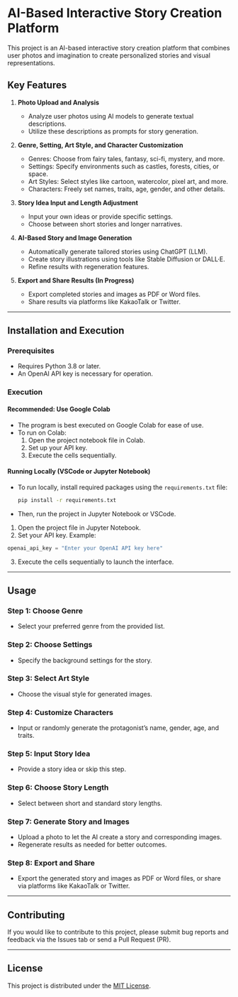 # AI-Based Interactive Story Creation Platform

This project is an AI-based interactive story creation platform that combines user photos and imagination to create personalized stories and visual representations.

## Key Features
1. **Photo Upload and Analysis**
   - Analyze user photos using AI models to generate textual descriptions.
   - Utilize these descriptions as prompts for story generation.

2. **Genre, Setting, Art Style, and Character Customization**
   - Genres: Choose from fairy tales, fantasy, sci-fi, mystery, and more.
   - Settings: Specify environments such as castles, forests, cities, or space.
   - Art Styles: Select styles like cartoon, watercolor, pixel art, and more.
   - Characters: Freely set names, traits, age, gender, and other details.

3. **Story Idea Input and Length Adjustment**
   - Input your own ideas or provide specific settings.
   - Choose between short stories and longer narratives.

4. **AI-Based Story and Image Generation**
   - Automatically generate tailored stories using ChatGPT (LLM).
   - Create story illustrations using tools like Stable Diffusion or DALL·E.
   - Refine results with regeneration features.

5. **Export and Share Results (In Progress)**
   - Export completed stories and images as PDF or Word files.
   - Share results via platforms like KakaoTalk or Twitter.

---

## Installation and Execution

### Prerequisites
- Requires Python 3.8 or later.
- An OpenAI API key is necessary for operation.

### Execution

#### Recommended: Use Google Colab
- The program is best executed on Google Colab for ease of use.
- To run on Colab:
  1. Open the project notebook file in Colab.
  2. Set up your API key.
  3. Execute the cells sequentially.

#### Running Locally (VSCode or Jupyter Notebook)
- To run locally, install required packages using the `requirements.txt` file:
  ```bash
  pip install -r requirements.txt
  ```
- Then, run the project in Jupyter Notebook or VSCode.

1. Open the project file in Jupyter Notebook.
2. Set your API key. Example:

```python
openai_api_key = "Enter your OpenAI API key here"
```

3. Execute the cells sequentially to launch the interface.

---

## Usage

### Step 1: Choose Genre
- Select your preferred genre from the provided list.

### Step 2: Choose Settings
- Specify the background settings for the story.

### Step 3: Select Art Style
- Choose the visual style for generated images.

### Step 4: Customize Characters
- Input or randomly generate the protagonist’s name, gender, age, and traits.

### Step 5: Input Story Idea
- Provide a story idea or skip this step.

### Step 6: Choose Story Length
- Select between short and standard story lengths.

### Step 7: Generate Story and Images
- Upload a photo to let the AI create a story and corresponding images.
- Regenerate results as needed for better outcomes.

### Step 8: Export and Share
- Export the generated story and images as PDF or Word files, or share via platforms like KakaoTalk or Twitter.

---

## Contributing
If you would like to contribute to this project, please submit bug reports and feedback via the Issues tab or send a Pull Request (PR).

---

## License
This project is distributed under the [MIT License](LICENSE).